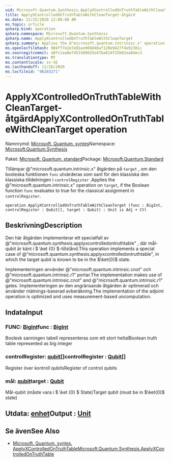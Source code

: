 ```yaml
---
uid: Microsoft.Quantum.Synthesis.ApplyXControlledOnTruthTableWithCleanTarget
title: ApplyXControlledOnTruthTableWithCleanTarget-åtgärd
ms.date: 11/25/2020 12:00:00 AM
ms.topic: article
qsharp.kind: operation
qsharp.namespace: Microsoft.Quantum.Synthesis
qsharp.name: ApplyXControlledOnTruthTableWithCleanTarget
qsharp.summary: Applies the @"microsoft.quantum.intrinsic.x" operation on `target`, if the Boolean function `func` evaluates to true for the classical assignment in `controlRegister`.
ms.openlocfilehash: 904ff7e2e7e81ee966846af120e9427f4e92301c
ms.sourcegitcommit: a87c1aa8e7453360025e47ba614f25b02ea84ec3
ms.translationtype: MT
ms.contentlocale: sv-SE
ms.lasthandoff: 11/26/2020
ms.locfileid: "96203271"
---
```

# <a name="applyxcontrolledontruthtablewithcleantarget-operation"></a><span data-ttu-id="b92b7-102">ApplyXControlledOnTruthTableWithCleanTarget-åtgärd</span><span class="sxs-lookup"><span data-stu-id="b92b7-102">ApplyXControlledOnTruthTableWithCleanTarget operation</span></span>

<span data-ttu-id="b92b7-103">Namnrymd: [Microsoft. Quantum. syntes](xref:Microsoft.Quantum.Synthesis)</span><span class="sxs-lookup"><span data-stu-id="b92b7-103">Namespace: [Microsoft.Quantum.Synthesis](xref:Microsoft.Quantum.Synthesis)</span></span>

<span data-ttu-id="b92b7-104">Paket: [Microsoft. Quantum. standard](https://nuget.org/packages/Microsoft.Quantum.Standard)</span><span class="sxs-lookup"><span data-stu-id="b92b7-104">Package: [Microsoft.Quantum.Standard](https://nuget.org/packages/Microsoft.Quantum.Standard)</span></span>


<span data-ttu-id="b92b7-105">Tillämpar @"microsoft.quantum.intrinsic.x" åtgärden på `target` , om den booleska funktionen `func` utvärderas som sant för den klassiska den klassiska tilldelningen i `controlRegister` .</span><span class="sxs-lookup"><span data-stu-id="b92b7-105">Applies the @"microsoft.quantum.intrinsic.x" operation on `target`, if the Boolean function `func` evaluates to true for the classical assignment in `controlRegister`.</span></span>

```qsharp
operation ApplyXControlledOnTruthTableWithCleanTarget (func : BigInt, controlRegister : Qubit[], target : Qubit) : Unit is Adj + Ctl
```


## <a name="description"></a><span data-ttu-id="b92b7-106">Beskrivning</span><span class="sxs-lookup"><span data-stu-id="b92b7-106">Description</span></span>

<span data-ttu-id="b92b7-107">Den här åtgärden implementerar ett specialfall av @"microsoft.quantum.synthesis.applyxcontrolledontruthtable" , där mål-qubit är känt i $ \ket {0} $-tillstånd.</span><span class="sxs-lookup"><span data-stu-id="b92b7-107">This operation implements a special case of @"microsoft.quantum.synthesis.applyxcontrolledontruthtable", in which the target qubit is known to be in the $\ket{0}$ state.</span></span>

<span data-ttu-id="b92b7-108">Implementeringen använder @"microsoft.quantum.intrinsic.cnot" och @"microsoft.quantum.intrinsic.r1" portar.</span><span class="sxs-lookup"><span data-stu-id="b92b7-108">The implementation makes use of @"microsoft.quantum.intrinsic.cnot" and @"microsoft.quantum.intrinsic.r1" gates.</span></span>  <span data-ttu-id="b92b7-109">Implementeringen av den angränsande åtgärden är optimerad och använder mätnings-baserad avberäkning.</span><span class="sxs-lookup"><span data-stu-id="b92b7-109">The implementation of the adjoint operation is optimized and uses measurement-based uncomputation.</span></span>

## <a name="input"></a><span data-ttu-id="b92b7-110">Indata</span><span class="sxs-lookup"><span data-stu-id="b92b7-110">Input</span></span>

### <a name="func--bigint"></a><span data-ttu-id="b92b7-111">FUNC: [BigInt](xref:microsoft.quantum.lang-ref.bigint)</span><span class="sxs-lookup"><span data-stu-id="b92b7-111">func : [BigInt](xref:microsoft.quantum.lang-ref.bigint)</span></span>

<span data-ttu-id="b92b7-112">Boolesk sanningen tabell representeras som ett stort heltal</span><span class="sxs-lookup"><span data-stu-id="b92b7-112">Boolean truth table represented as big integer</span></span>


### <a name="controlregister--qubit"></a><span data-ttu-id="b92b7-113">controlRegister: [qubit](xref:microsoft.quantum.lang-ref.qubit)[]</span><span class="sxs-lookup"><span data-stu-id="b92b7-113">controlRegister : [Qubit](xref:microsoft.quantum.lang-ref.qubit)[]</span></span>

<span data-ttu-id="b92b7-114">Register över kontroll qubits</span><span class="sxs-lookup"><span data-stu-id="b92b7-114">Register of control qubits</span></span>


### <a name="target--qubit"></a><span data-ttu-id="b92b7-115">mål: [qubit](xref:microsoft.quantum.lang-ref.qubit)</span><span class="sxs-lookup"><span data-stu-id="b92b7-115">target : [Qubit](xref:microsoft.quantum.lang-ref.qubit)</span></span>

<span data-ttu-id="b92b7-116">Mål-qubit (måste vara i $ \ket {0} $ State)</span><span class="sxs-lookup"><span data-stu-id="b92b7-116">Target qubit (must be in $\ket{0}$ state)</span></span>



## <a name="output--unit"></a><span data-ttu-id="b92b7-117">Utdata: [enhet](xref:microsoft.quantum.lang-ref.unit)</span><span class="sxs-lookup"><span data-stu-id="b92b7-117">Output : [Unit](xref:microsoft.quantum.lang-ref.unit)</span></span>



## <a name="see-also"></a><span data-ttu-id="b92b7-118">Se även</span><span class="sxs-lookup"><span data-stu-id="b92b7-118">See Also</span></span>

- [<span data-ttu-id="b92b7-119">Microsoft. Quantum. syntes. ApplyXControlledOnTruthTable</span><span class="sxs-lookup"><span data-stu-id="b92b7-119">Microsoft.Quantum.Synthesis.ApplyXControlledOnTruthTable</span></span>](xref:Microsoft.Quantum.Synthesis.ApplyXControlledOnTruthTable)